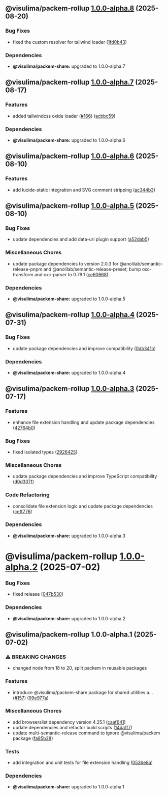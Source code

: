 ## @visulima/packem-rollup [1.0.0-alpha.8](https://github.com/visulima/packem/compare/@visulima/packem-rollup@1.0.0-alpha.7...@visulima/packem-rollup@1.0.0-alpha.8) (2025-08-20)

### Bug Fixes

* fixed the custom resolver for tailwind loader ([1fd0b43](https://github.com/visulima/packem/commit/1fd0b4345aa90f5c250eba9fd8c741e569b84abc))


### Dependencies

* **@visulima/packem-share:** upgraded to 1.0.0-alpha.7

## @visulima/packem-rollup [1.0.0-alpha.7](https://github.com/visulima/packem/compare/@visulima/packem-rollup@1.0.0-alpha.6...@visulima/packem-rollup@1.0.0-alpha.7) (2025-08-17)

### Features

* added tailwindcss oxide loader ([#166](https://github.com/visulima/packem/issues/166)) ([acbbc59](https://github.com/visulima/packem/commit/acbbc59071e771a94d1a0c5435b267e483e3ad73))


### Dependencies

* **@visulima/packem-share:** upgraded to 1.0.0-alpha.6

## @visulima/packem-rollup [1.0.0-alpha.6](https://github.com/visulima/packem/compare/@visulima/packem-rollup@1.0.0-alpha.5...@visulima/packem-rollup@1.0.0-alpha.6) (2025-08-10)

### Features

* add lucide-static integration and SVG comment stripping ([ac344b3](https://github.com/visulima/packem/commit/ac344b3eb9566e479764625cd877617379d10c16))

## @visulima/packem-rollup [1.0.0-alpha.5](https://github.com/visulima/packem/compare/@visulima/packem-rollup@1.0.0-alpha.4...@visulima/packem-rollup@1.0.0-alpha.5) (2025-08-10)

### Bug Fixes

* update dependencies and add data-uri plugin support ([a52dab5](https://github.com/visulima/packem/commit/a52dab541290324218949ad5ea9502b127d0b0dd))

### Miscellaneous Chores

* update package dependencies to version 2.0.3 for @anolilab/semantic-release-pnpm and @anolilab/semantic-release-preset; bump oxc-transform and oxc-parser to 0.79.1 ([ce60668](https://github.com/visulima/packem/commit/ce606682c65afcb710e7a923429c2c543f52d88f))


### Dependencies

* **@visulima/packem-share:** upgraded to 1.0.0-alpha.5

## @visulima/packem-rollup [1.0.0-alpha.4](https://github.com/visulima/packem/compare/@visulima/packem-rollup@1.0.0-alpha.3...@visulima/packem-rollup@1.0.0-alpha.4) (2025-07-31)

### Bug Fixes

* update package dependencies and improve compatibility ([0db341b](https://github.com/visulima/packem/commit/0db341b4e8c90e21d6bda36612d880168f183b7c))


### Dependencies

* **@visulima/packem-share:** upgraded to 1.0.0-alpha.4

## @visulima/packem-rollup [1.0.0-alpha.3](https://github.com/visulima/packem/compare/@visulima/packem-rollup@1.0.0-alpha.2...@visulima/packem-rollup@1.0.0-alpha.3) (2025-07-17)

### Features

* enhance file extension handling and update package dependencies ([42764b0](https://github.com/visulima/packem/commit/42764b0f0bfc56104c30cc91f43d23e6e8ffbc33))

### Bug Fixes

* fixed isolated types ([2926425](https://github.com/visulima/packem/commit/29264250a4adb0407fe1a78e613c84d9f5ce9279))

### Miscellaneous Chores

* update package dependencies and improve TypeScript compatibility ([d0d337f](https://github.com/visulima/packem/commit/d0d337fe20558e1626cbcbeec19e9c2052f15aa2))

### Code Refactoring

* consolidate file extension logic and update package dependencies ([ceff776](https://github.com/visulima/packem/commit/ceff776bbc5eaa6bd85819271942aab7faf77cd2))


### Dependencies

* **@visulima/packem-share:** upgraded to 1.0.0-alpha.3

# @visulima/packem-rollup [1.0.0-alpha.2](https://github.com/visulima/packem/compare/@visulima/packem-rollup@1.0.0-alpha.1...@visulima/packem-rollup@1.0.0-alpha.2) (2025-07-02)


### Bug Fixes

* fixed release ([047b530](https://github.com/visulima/packem/commit/047b530ebcd6458f93699fd9d0f819bc7dbf9990))





### Dependencies

* **@visulima/packem-share:** upgraded to 1.0.0-alpha.2

## @visulima/packem-rollup 1.0.0-alpha.1 (2025-07-02)

### ⚠ BREAKING CHANGES

* changed node from 18 to 20, split packem in reusable packages

### Features

* introduce @visulima/packem-share package for shared utilities a… ([#157](https://github.com/visulima/packem/issues/157)) ([99e977a](https://github.com/visulima/packem/commit/99e977a8f62021c9ac286fc0c9b184b96bce88f1))

### Miscellaneous Chores

* add browserslist dependency version 4.25.1 ([caaf641](https://github.com/visulima/packem/commit/caaf6418b4638af4c1cf9039e0992a8f44e09cb2))
* update dependencies and refactor build scripts ([14da1f7](https://github.com/visulima/packem/commit/14da1f7d9f8af619401ec0926df516092e870a75))
* update multi-semantic-release command to ignore @visulima/packem package ([fa85b28](https://github.com/visulima/packem/commit/fa85b283a5b2cbd15d2b52c09c2db2b2d2c6c65d))

### Tests

* add integration and unit tests for file extension handling ([0536e8a](https://github.com/visulima/packem/commit/0536e8a2cb4c7cddf01d66864e0fdbe3912b256c))


### Dependencies

* **@visulima/packem-share:** upgraded to 1.0.0-alpha.1
